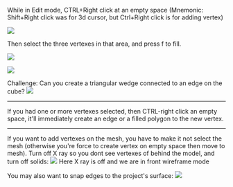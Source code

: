 
While in Edit mode, CTRL+Right click at an empty space
(Mnemonic: Shift+Right click was for 3d cursor, but Ctrl+Right click is for adding vertex)

![](https://i.imgur.com/DIaUwrz.png)

Then select the three vertexes in that area, and press f to fill.

![](https://i.imgur.com/8FqFoOA.png)


![](https://i.imgur.com/XV3N5cC.png)


Challenge:
Can you create a triangular wedge connected to an edge on the cube?
![](https://i.imgur.com/6zpb3sR.png)

---

If you had one or more vertexes selected, then CTRL-right click an empty space, it'll immediately create an edge or a filled polygon to the new vertex.

---

If you want to add vertexes on the mesh, you have to make it not select the mesh (otherwise you're force to create vertex on empty space then move to mesh). Turn off X ray so you dont see vertexes of behind the model, and turn off solids:
![](https://i.imgur.com/SuU6dLx.png)
Here X ray is off and we are in front wireframe mode

You may also want to snap edges to the project's surface:
![](https://i.imgur.com/jqP2UBL.png)
